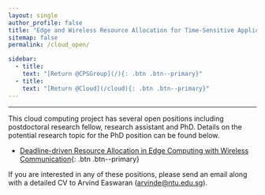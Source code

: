 ```yaml
---
layout: single
author_profile: false
title: "Edge and Wireless Resource Allocation for Time-Sensitive Applications (Open Positions)"
sitemap: false
permalink: /cloud_open/

sidebar:
  - title:
    text: "[Return @CPSGroup](/){: .btn .btn--primary}"
  - title:
    text: "[Return @Cloud](/cloud){: .btn .btn--primary}"
---
```


******

This cloud computing project has several open positions including postdoctoral research fellow, research assistant and PhD. Details on the potential research topic for the PhD position can be found below.

- [Deadline-driven Resource Allocation in Edge Computing with Wireless Communication](/_pages/assets/cloud/cloud_phd.pdf){: .btn .btn--primary}

If you are interested in any of these positions, please send an email along with a detailed CV to Arvind Easwaran (arvinde@ntu.edu.sg).

